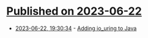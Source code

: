 # [Published on 2023-06-22](index.md)

* [2023-06-22, 19:30:34](https://lobste.rs/s/prusrm/adding_io_uring_java) - [Adding io_uring to Java](https://korennoy.com/2023/06/09/adding-io_uring-to-java/)
